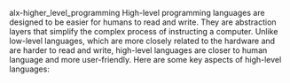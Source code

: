 alx-higher_level_programming
High-level programming languages are designed to be easier for humans to read and write. They are abstraction layers that simplify the complex process of instructing a computer. Unlike low-level languages, which are more closely related to the hardware and are harder to read and write, high-level languages are closer to human language and more user-friendly. Here are some key aspects of high-level languages:

